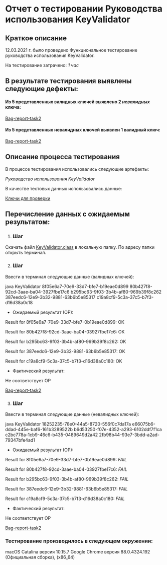 # Отчет о тестировании Руководства использования KeyValidator #

## Краткое описание ##

12.03.2021 г. было проведено Функциональное тестирование руководства использования KeyValidator.

На тестирование затрачено: *1 час*

## В результате тестирования выявлены следующие дефекты: ##

#### Из 5 представленных валидных ключей выявлено 2 *невалидных* ключа: ####
[Bag-report-task2](https://github.com/Alex-isk/HW-J-2/issues/1)

#### Из 5 представленных невалидных ключей выявлен 1 валидный ключ: ####

[Bag-report-task2](https://github.com/Alex-isk/HW-J-2/issues/1)


## Описание процесса тестирования ##

В процессе тестирования использовались следующие артефакты:
 
*Руководство использования KeyValidator*

В качестве тестовых данных использовались данные:

[Ключи для проверки](https://github.com/netology-code/javaqa-homeworks/blob/master/intro/user-manual.md#%D0%BA%D0%BB%D1%8E%D1%87%D0%B8-%D0%B4%D0%BB%D1%8F-%D0%BF%D1%80%D0%BE%D0%B2%D0%B5%D1%80%D0%BA%D0%B8)


## Перечисление данных с ожидаемым результатом: ##

1. ### Шаг ### 

Скачать файл [KeyValidator.class](https://github.com/netology-code/javaqa-homeworks/blob/master/intro/artifacts/KeyValidator.class) в локальную папку. По адресу папки открыть терминал.

2. ### Шаг ### 

Ввести в терминал следующие данные (валидных ключей):

java KeyValidator 8f05e6a7-70e9-33d7-bfe7-b19eae0d899 80b427f8-92cd-3aae-ba04-3927fbe17c6 b295bc63-9f03-3b4b-af80-969b39f8c262 387eedc6-12e9-3b32-9881-63b6b5e85317 c19a8cf9-5c3a-37c5-b7f3-d16d38a0c18

* Ожидаемый результат (ОР):

Result for 8f05e6a7-70e9-33d7-bfe7-0b19eae0d899: OK

Result for 80b427f8-92cd-3aae-ba04-03927fbe17c6: OK

Result for b295bc63-9f03-3b4b-af80-969b39f8c262: OK

Result for 387eedc6-12e9-3b32-9881-63b6b5e85317: OK

Result for c19a8cf9-5c3a-37c5-b7f3-d16d38a0c180: OK

* Фактический результат:

Не соответствует ОР

[Bag-report-task2](https://github.com/Alex-isk/HW-J-2/issues/1)

3. ### Шаг ### 

Ввести в терминал следующие данные (невалидных ключей):

java KeyValidator 18252235-78e0-44a5-8720-556f0c7da17a  e66075b6-ddad-445e-baf6-161b3289522b b6d53250-f07e-4352-a293-6102ddf7f1ca c2bc778a-1cb9-46c6-b435-0489649d2a42 2fb98b44-93e7-3bdd-a2ad-79347bfe4ad1


* Ожидаемый результат (ОР):

Result for 8f05e6a7-70e9-33d7-bfe7-0b19eae0d899: *FAIL*

Result for 80b427f8-92cd-3aae-ba04-03927fbe17c6: *FAIL*

Result for b295bc63-9f03-3b4b-af80-969b39f8c262: *FAIL*

Result for 387eedc6-12e9-3b32-9881-63b6b5e85317: *FAIL*

Result for c19a8cf9-5c3a-37c5-b7f3-d16d38a0c180: *FAIL*

* Фактический результат:

Не соответствует ОР

[Bag-report-task2](https://github.com/Alex-isk/HW-J-2/issues/1)

### Тестирование производилось в следующем окружении: ###

macOS Catalina версия 10.15.7
Google Chrome версия 88.0.4324.192 (Официальная сборка), (x86_64)
